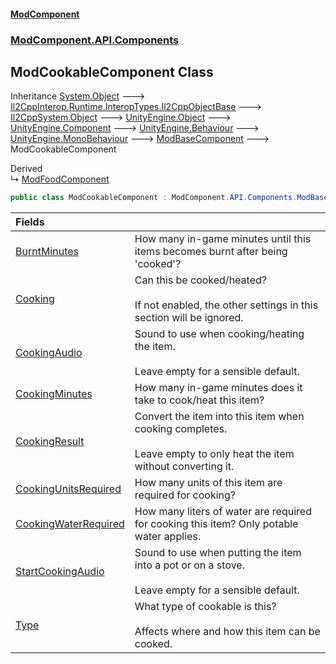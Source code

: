 #### [ModComponent](index.md 'index')
### [ModComponent.API.Components](index.md#ModComponent.API.Components 'ModComponent.API.Components')

## ModCookableComponent Class

Inheritance [System.Object](https://docs.microsoft.com/en-us/dotnet/api/System.Object 'System.Object') &#129106; [Il2CppInterop.Runtime.InteropTypes.Il2CppObjectBase](https://docs.microsoft.com/en-us/dotnet/api/Il2CppInterop.Runtime.InteropTypes.Il2CppObjectBase 'Il2CppInterop.Runtime.InteropTypes.Il2CppObjectBase') &#129106; [Il2CppSystem.Object](https://docs.microsoft.com/en-us/dotnet/api/Il2CppSystem.Object 'Il2CppSystem.Object') &#129106; [UnityEngine.Object](https://docs.microsoft.com/en-us/dotnet/api/UnityEngine.Object 'UnityEngine.Object') &#129106; [UnityEngine.Component](https://docs.microsoft.com/en-us/dotnet/api/UnityEngine.Component 'UnityEngine.Component') &#129106; [UnityEngine.Behaviour](https://docs.microsoft.com/en-us/dotnet/api/UnityEngine.Behaviour 'UnityEngine.Behaviour') &#129106; [UnityEngine.MonoBehaviour](https://docs.microsoft.com/en-us/dotnet/api/UnityEngine.MonoBehaviour 'UnityEngine.MonoBehaviour') &#129106; [ModBaseComponent](ModBaseComponent.md 'ModComponent.API.Components.ModBaseComponent') &#129106; ModCookableComponent

Derived  
&#8627; [ModFoodComponent](ModFoodComponent.md 'ModComponent.API.Components.ModFoodComponent')

```csharp
public class ModCookableComponent : ModComponent.API.Components.ModBaseComponent
```

| Fields | |
| :--- | :--- |
| [BurntMinutes](ModCookableComponent.BurntMinutes.md 'ModComponent.API.Components.ModCookableComponent.BurntMinutes') | How many in-game minutes until this items becomes burnt after being 'cooked'? |
| [Cooking](ModCookableComponent.Cooking.md 'ModComponent.API.Components.ModCookableComponent.Cooking') | Can this be cooked/heated?<br/><br/>If not enabled, the other settings in this section will be ignored. |
| [CookingAudio](ModCookableComponent.CookingAudio.md 'ModComponent.API.Components.ModCookableComponent.CookingAudio') | Sound to use when cooking/heating the item. <br/><br/>Leave empty for a sensible default. |
| [CookingMinutes](ModCookableComponent.CookingMinutes.md 'ModComponent.API.Components.ModCookableComponent.CookingMinutes') | How many in-game minutes does it take to cook/heat this item? |
| [CookingResult](ModCookableComponent.CookingResult.md 'ModComponent.API.Components.ModCookableComponent.CookingResult') | Convert the item into this item when cooking completes. <br/><br/>Leave empty to only heat the item without converting it. |
| [CookingUnitsRequired](ModCookableComponent.CookingUnitsRequired.md 'ModComponent.API.Components.ModCookableComponent.CookingUnitsRequired') | How many units of this item are required for cooking? |
| [CookingWaterRequired](ModCookableComponent.CookingWaterRequired.md 'ModComponent.API.Components.ModCookableComponent.CookingWaterRequired') | How many liters of water are required for cooking this item? Only potable water applies. |
| [StartCookingAudio](ModCookableComponent.StartCookingAudio.md 'ModComponent.API.Components.ModCookableComponent.StartCookingAudio') | Sound to use when putting the item into a pot or on a stove. <br/><br/>Leave empty for a sensible default. |
| [Type](ModCookableComponent.Type.md 'ModComponent.API.Components.ModCookableComponent.Type') | What type of cookable is this? <br/><br/>Affects where and how this item can be cooked. |
